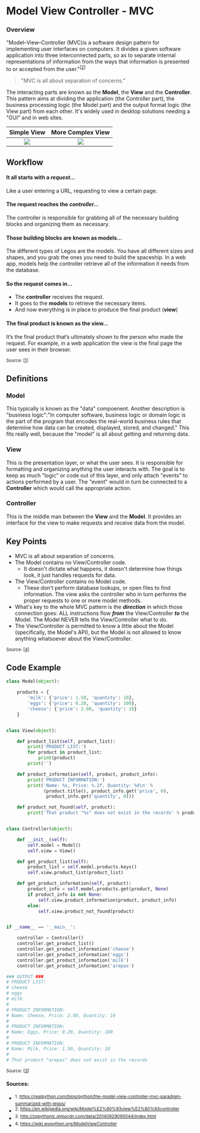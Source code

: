 # Model View Controller - MVC

### Overview

"Model–View–Controller (MVC)is a software design pattern for implementing user interfaces on computers. It divides a given software application into three interconnected parts, so as to separate internal representations of information from the ways that information is presented to or accepted from the user."<sup>[[2]]</sup>

> "MVC is all about separation of concerns."

The interacting parts are known as the **Model**, the **View** and the **Controller**. This pattern aims at dividing the application (the Controller part), the business processing logic (the Model part) and the output format logic (the View part) from each other. It's widely used in desktop solutions needing a "GUI" and in web sites.


|             Simple View        |             More Complex View        |
|:------------------------------:|:------------------------------:|
| ![](https://upload.wikimedia.org/wikipedia/commons/a/a0/MVC-Process.svg) |![](http://www.bogotobogo.com/DesignPatterns/images/mvc/mvc_diagram.png) |



## Workflow  

#### It all starts with a ***request…***
Like a user entering a URL, requesting to view a certain page.


#### The request reaches the ***controller…***
The controller is responsible for grabbing all of the necessary building blocks and organizing them as necessary.

#### Those building blocks are known as models…
The different types of Legos are the models. You have all different sizes and shapes, and you grab the ones you need to build the spaceship. In a web app, models help the controller retrieve all of the information it needs from the database.

#### So the request comes in…
- The **controller** receives the request.
- It goes to the **models**  to retrieve the necessary items.
- And now everything is in place to produce the final product (**view**)

#### The final product is known as the view…
It’s the final product that’s ultimately shown to the person who made the request. For example, in a web application the view is the final page the user sees in their browser.

<sup>Source: [[1]]</sup>

## Definitions

### Model

This typically is known as the "data" compoenent. Another description is "business logic":"In computer software, business logic or domain logic is the part of the program that encodes the real-world business rules that determine how data can be created, displayed, stored, and changed." This fits really well, because the "model" is all about getting and returning data. 

### View

This is the presentation layer, or what the user sees. It is responsible for formatting and organizing anything the user interacts with. The goal is to keep as much "logic" or code out of this layer, and only attach "events" to actions performed by a user. The "event" would in turn be connected to a **Controller** which would call the appropriate action.


### Controller
This is the middle man between the **View** and the **Model**. It provides an interface for the view to make requests and receive data from the model. 

## Key Points

- MVC is all about separation of concerns. 
- The Model contains no View/Controller code.
    - It doesn't dictate what happens, it doesn't determine how things look, it just handles requests for data.
- The View/Controller contains no Model code.
    - These don't perform database lookups, or open files to find information. The view asks the controller who in turn performs the proper requests to one or more model methods.
- What's key to the whole MVC pattern is the ***direction*** in which those connection goes: ALL instructions flow ***from*** the View/Controller ***to*** the Model. The Model NEVER tells the View/Controller what to do. 
- The View/Controller is permitted to know a little about the Model (specifically, the Model's API), but the Model is not allowed to know anything whatsoever about the View/Controller. 


<sup>Source: [[4]]</sup>
## Code Example  

```python
class Model(object):

    products = {
        'milk': {'price': 1.50, 'quantity': 10},
        'eggs': {'price': 0.20, 'quantity': 100},
        'cheese': {'price': 2.00, 'quantity': 10}
    }


class View(object):

    def product_list(self, product_list):
        print('PRODUCT LIST:')
        for product in product_list:
            print(product)
        print('')

    def product_information(self, product, product_info):
        print('PRODUCT INFORMATION:')
        print('Name: %s, Price: %.2f, Quantity: %d\n' %
              (product.title(), product_info.get('price', 0),
               product_info.get('quantity', 0)))

    def product_not_found(self, product):
        print('That product "%s" does not exist in the records' % product)


class Controller(object):

    def __init__(self):
        self.model = Model()
        self.view = View()

    def get_product_list(self):
        product_list = self.model.products.keys()
        self.view.product_list(product_list)

    def get_product_information(self, product):
        product_info = self.model.products.get(product, None)
        if product_info is not None:
            self.view.product_information(product, product_info)
        else:
            self.view.product_not_found(product)


if __name__ == '__main__':

    controller = Controller()
    controller.get_product_list()
    controller.get_product_information('cheese')
    controller.get_product_information('eggs')
    controller.get_product_information('milk')
    controller.get_product_information('arepas')

### OUTPUT ###
# PRODUCT LIST:
# cheese
# eggs
# milk
#
# PRODUCT INFORMATION:
# Name: Cheese, Price: 2.00, Quantity: 10
#
# PRODUCT INFORMATION:
# Name: Eggs, Price: 0.20, Quantity: 100
#
# PRODUCT INFORMATION:
# Name: Milk, Price: 1.50, Quantity: 10
#
# That product "arepas" does not exist in the records
```
<sup>Source: [[3]]</sup>

#### Sources:
- <sup>1. https://realpython.com/blog/python/the-model-view-controller-mvc-paradigm-summarized-with-legos/</sup>
- <sup>2. https://en.wikipedia.org/wiki/Model%E2%80%93view%E2%80%93controller</sup>
- <sup>3. http://zqpythonic.qiniucdn.com/data/20140929095044/index.html
- <sup>4. https://wiki.wxpython.org/ModelViewController

[1]: https://realpython.com/blog/python/the-model-view-controller-mvc-paradigm-summarized-with-legos/
[2]: https://en.wikipedia.org/wiki/Model%E2%80%93view%E2%80%93controller
[3]: http://zqpythonic.qiniucdn.com/data/20140929095044/index.html
[4]: https://wiki.wxpython.org/ModelViewController
